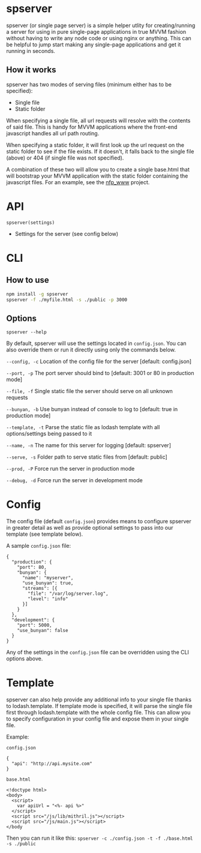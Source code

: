 spserver
=======

spserver (or single page server) is a simple helper utlity for creating/running a server for using in pure single-page applications in true MVVM fashion without having to write any node code or using nginx or anything. This can be helpful to jump start making any single-page applications and get it running in seconds.

How it works
------------

spserver has two modes of serving files (minimum either has to be specified):

* Single file
* Static folder

When specifying a single file, all url requests will resolve with the contents of said file. This is handy for MVVM applications where the front-end javascript handles all url path routing.

When specifying a static folder, it will first look up the url request on the static folder to see if the file exists. If it doesn't, it falls back to the single file (above) or 404 (if single file was not specified).

A combination of these two will allow you to create a single base.html that will bootstrap your MVVM application with the static folder containing the javascript files. For an example, see the [nfp_www](https://github.com/nfp-projects/nfp_www) project.

API
===

`spserver(settings)`

* Settings for the server (see config below)

CLI
===

How to use
----------

```bash
npm install -g spserver
spserver -f ./myfile.html -s ./public -p 3000
```

Options
-------

`spserver --help`

By default, spserver will use the settings located in `config.json`. You can also override them or run it directly using only the commands below.

`--config, -c`    Location of the config file for the server [default: config.json]

`--port, -p`      The port server should bind to [default: 3001 or 80 in production mode]

`--file, -f`      Single static file the server should serve on all unknown requests

`--bunyan, -b`    Use bunyan instead of console to log to [default: true in production mode]

`--template, -t`  Parse the static file as lodash template with all options/settings being passed to it

`--name, -n`      The name for this server for logging [default: spserver]

`--serve, -s`     Folder path to serve static files from [default: public]

`--prod, -P`      Force run the server in production mode

`--debug, -d`     Force run the server in development mode

Config
======

The config file (default `config.json`) provides means to configure spserver in greater detail as well as provide optional settings to pass into our template (see template below).

A sample `config.json` file:
```
{
  "production": {
    "port": 80,
    "bunyan": {
      "name": "myserver",
      "use_bunyan": true,
      "streams": [{
        "file": "/var/log/server.log",
        "level": "info"
      }]
    }
  },
  "development": {
    "port": 5000,
    "use_bunyan": false
  }
}
```

Any of the settings in the `config.json` file can be overridden using the CLI options above.

Template
========

spserver can also help provide any additional info to your single file thanks to lodash.template. If template mode is specified, it will parse the single file first through lodash.template with the whole config file. This can allow you to specify configuration in your config file and expose them in your single file.

Example:

`config.json`
```
{
  "api": "http://api.mysite.com"
}
```

`base.html`
```
<!doctype html>
<body>
  <script>
    var apiUrl = "<%- api %>"
  </script>
  <script src="/js/lib/mithril.js"></script>
  <script src="/js/main.js"></script>
</body
```

Then you can run it like this:
`spserver -c ./config.json -t -f ./base.html -s ./public`
